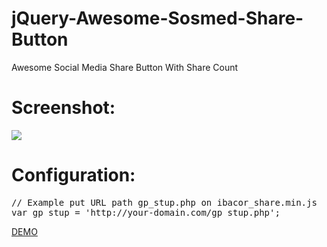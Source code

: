 jQuery-Awesome-Sosmed-Share-Button
==================================

Awesome Social Media Share Button With Share Count

<h1>Screenshot:</h1>
<img src="http://i.imgur.com/4Z01gz9.jpg">

<h1>Configuration:</h1>
<pre>
// Example put URL path gp_stup.php on ibacor_share.min.js
var gp_stup = 'http://your-domain.com/gp_stup.php';
</pre>

<a href="http://ibacor.com/demo/jquery-awesome-sosmed-share-button/">DEMO</a>

